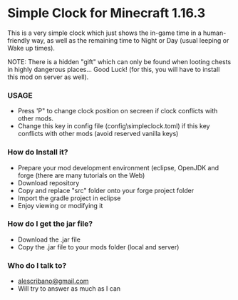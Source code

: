 # Simple Clock for Minecraft 1.16.3 #

This is a very simple clock which just shows the in-game time in a human-friendly way, as well as the remaining time to Night or Day (usual leeping or Wake up times).

NOTE: There is a hidden "gift" which can only be found when looting chests in highly dangerous places... Good Luck! (for this, you will have to install this mod on server as well).

### USAGE ###

* Press 'P" to change clock position on secreen if clock conflicts with other mods.
* Change this key in config file (config\simpleclock.toml) if this key conflicts with other mods (avoid reserved vanilla keys)

### How do Install it? ###

* Prepare your mod development environment (eclipse, OpenJDK and forge (there are many tutorials on the Web)
* Download repository
* Copy and replace "src" folder onto your forge project folder
* Import the gradle project in eclipse
* Enjoy viewing or modifying it

### How do I get the jar file? ###

* Download the .jar file
* Copy the .jar file to your mods folder (local and server)

### Who do I talk to? ###

* alescribano@gmail.com
* Will try to answer as much as I can